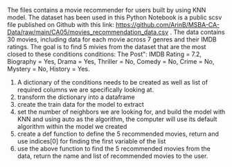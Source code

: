 The files contains a movie recommender for users built by using KNN model. The dataset has been used in this Python Notebook is a public scsv file published on Github with this link: https://github.com/ArinB/MSBA-CA-Data/raw/main/CA05/movies_recommendation_data.csv .
The data contains 30 movies, including data for each movie across 7 genres and their IMDB
ratings. The goal is to find 5 mivies from the dataset that are the most closed to these conditions conditions: The Post": IMDB Rating = 7.2, Biography = Yes, Drama = Yes, Thriller = No, Comedy = No, Crime = No, Mystery = No, History = Yes.
1. A dictionary of the conditions needs to be created as well as list of required columns we are specifically looking at.
2. transform the dictionary into a dataframe
3. create the train data for the model to extract
4. set the number of neighbors we are looking for, and build the model with KNN and using auto as the algorithm, the computer will use its default algorithm within the model we created
5. create a def function to define the 5 recommended movies, return and use indices[0] for finding the first variable of the list
6. use the above function to find the 5 recommended movies from the data, return the name and list of recommended movies to the user.
